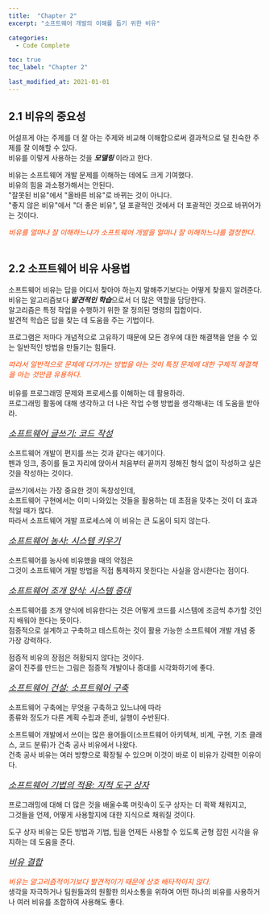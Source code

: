 ```yaml
---
title:  "Chapter 2"
excerpt: "소프트웨어 개발의 이해를 돕기 위한 비유"

categories:
  - Code Complete

toc: true
toc_label: "Chapter 2"

last_modified_at: 2021-01-01
---
```


## 2.1 비유의 중요성

어설프게 아는 주제를 더 잘 아는 주제와 비교해 이해함으로써 결과적으로 덜 친숙한 주제를 잘 이해할 수 있다.<br>
비유를 이렇게 사용하는 것을 ***모델링*** 이라고 한다.

비유는 소프트웨어 개발 문제를 이해하는 데에도 크게 기여했다.<br>
비유의 힘을 과소평가해서는 안된다.<br>
"잘못된 비유"에서 "올바른 비유"로 바뀌는 것이 아니다.<br>
"좋지 않은 비유"에서 "더 좋은 비유", 덜 포괄적인 것에서 더 포괄적인 것으로 바뀌어가는 것이다.<br>

<div style = "color: #FF4500;"><i>비유를 얼마나 잘 이해하느냐가 소프트웨어 개발을 얼마나 잘 이해하느냐를 결정한다.</i></div><br>



## 2.2 소프트웨어 비유 사용법

소프트웨어 비유는 답을 어디서 찾아야 하는지 말해주기보다는 어떻게 찾을지 알려준다.<br>
비유는 알고리즘보다 ***발견적인 학습***으로서 더 많은 역할을 담당한다.<br>
알고리즘은 특정 작업을 수행하기 위한 잘 정의된 명령의 집합이다.<br>
발견적 학습은 답을 찾는 데 도움을 주는 기법이다.

프로그램은 저마다 개념적으로 고유하기 때문에 모든 경우에 대한 해결책을 얻을 수 있는 일반적인 방법을 만들기는 힘들다.
<div style = "color: #FF4500;"><i>따라서 일반적으로 문제에 다가가는 방법을 아는 것이 특정 문제에 대한 구체적 해결책을 아는 것만큼 유용하다.</i></div><br>
비유를 프로그래밍 문제와 프로세스를 이해하는 데 활용하라.<br>
프로그래밍 활동에 대해 생각하고 더 나은 작업 수행 방법을 생각해내는 데 도움을 받아라. <br>

<p style = "font-size: 17px;"><u><i>소프트웨어 글쓰기: 코드 작성</i></u></p>
소프트웨어 개발이 편지를 쓰는 것과 같다는 얘기이다.<br>
펜과 잉크, 종이를 들고 자리에 앉아서 처음부터 끝까지 정해진 형식 없이 작성하고 싶은 것을 작성하는 것이다.

글쓰기에서는 가장 중요한 것이 독창성인데,<br>
소프트웨어 구현에서는 이미 나와있는 것들을 활용하는 데 초점을 맞추는 것이 더 효과적일 때가 많다.<br>
따라서 소프트웨어 개발 프로세스에 이 비유는 큰 도움이 되지 않는다.

<p style = "font-size: 17px;"><u><i>소프트웨어 농사: 시스템 키우기</i></u></p>
소프트웨어를 농사에 비유했을 때의 약점은<br>
그것이 소프트웨어 개발 방법을 직접 통제하지 못한다는 사실을 암시한다는 점이다.

<p style = "font-size: 17px"><u><i>소프트웨어 조개 양식: 시스템 증대</i></u></p>
소프트웨어를 조개 양식에 비유한다는 것은 어떻게 코드를 시스템에 조금씩 추가할 것인지 배워야 한다는 뜻이다.<br>
점증적으로 설계하고 구축하고 테스트하는 것이 활용 가능한 소프트웨어 개발 개념 중 가장 강력하다.

점증적 비유의 장점은 허황되지 않다는 것이다.<br>
굴이 진주를 만드는 그림은 점증적 개발이나 증대를 시각화하기에 좋다.

<p style = "font-size: 17px"><u><i>소프트웨어 건설: 소프트웨어 구축</i></u></p>
소프트웨어 구축에는 무엇을 구축하고 있느냐에 따라<br>
종류와 정도가 다른 계획 수립과 준비, 실행이 수반된다.

소프트웨어 개발에서 쓰이는 많은 용어들이(소프트웨어 아키텍쳐, 비계, 구현, 기초 클래스, 코드 분류)가 건축 공사 비유에서 나왔다.<br>
건축 공사 비유는 여러 방향으로 확장될 수 있으며 이것이 바로 이 비유가 강력한 이유이다.

<p style = "font-size: 17px"><u><i>소프트웨어 기법의 적용: 지적 도구 상자</i></u></p>
프로그래밍에 대해 더 많은 것을 배울수록 머릿속이 도구 상자는 더 꽉꽉 채워지고,<br>
그것들을 언제, 어떻게 사용할지에 대한 지식으로 채워질 것이다.

도구 상자 비유는 모든 방법과 기법, 팁을 언제든 사용할 수 있도록 균형 잡힌 시각을 유지하는 데 도움을 준다.

<p style = "font-size: 17px"><u><i>비유 결합</i></u></p>
<div style = "color: #FF4500;"><i>비유는 알고리즘적이기보다 발견적이기 때문에 상호 배타적이지 않다.</i></div>
생각을 자극하거나 팀원들과의 원활한 의사소통을 위하여 어떤 하나의 비유를 사용하거나 여러 비유를 조합하여 사용해도 좋다.